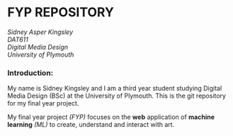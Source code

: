 # **FYP REPOSITORY**

_Sidney Asper Kingsley_  
_DAT611_  
_Digital Media Design_  
_University of Plymouth_

### Introduction:

My name is Sidney Kingsley and I am a third year student studying Digital Media Design (BSc) at the University of Plymouth. This is the git repository for my final year project.

My final year project _(FYP)_ focuses on the **web** application of **machine learning** _(ML)_ to create, understand and interact with art.
